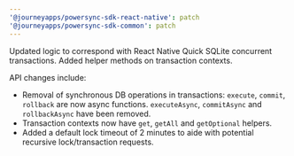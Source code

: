 ```yaml
---
'@journeyapps/powersync-sdk-react-native': patch
'@journeyapps/powersync-sdk-common': patch
---
```


Updated logic to correspond with React Native Quick SQLite concurrent transactions. Added helper methods on transaction contexts.

API changes include:
- Removal of synchronous DB operations in transactions: `execute`, `commit`, `rollback` are now async functions. `executeAsync`, `commitAsync` and `rollbackAsync` have been removed. 
- Transaction contexts now have `get`, `getAll` and `getOptional` helpers.
- Added a default lock timeout of 2 minutes to aide with potential recursive lock/transaction requests.
